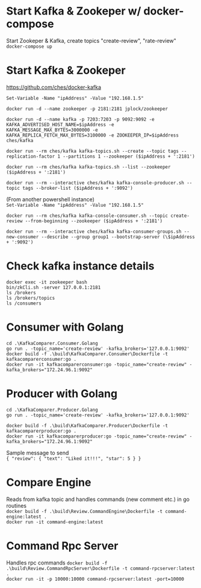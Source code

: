 # Start Kafka & Zookeper w/ docker-compose

Start Zookeper & Kafka, create topics "create-review", "rate-review"  
`docker-compose up`

# Start Kafka & Zookeper

https://github.com/ches/docker-kafka

`Set-Variable -Name "ipAddress" -Value "192.168.1.5"`

`docker run -d --name zookeeper -p 2181:2181 jplock/zookeeper`

`docker run -d --name kafka -p 7203:7203 -p 9092:9092 -e KAFKA_ADVERTISED_HOST_NAME=$ipAddress -e KAFKA_MESSAGE_MAX_BYTES=3000000 -e KAFKA_REPLICA_FETCH_MAX_BYTES=3100000 -e ZOOKEEPER_IP=$ipAddress ches/kafka`

`docker run --rm ches/kafka kafka-topics.sh --create --topic tags --replication-factor 1 --partitions 1 --zookeeper ($ipAddress + ':2181')`

`docker run --rm ches/kafka kafka-topics.sh --list --zookeeper ($ipAddress + ':2181')`

`docker run --rm --interactive ches/kafka kafka-console-producer.sh --topic tags --broker-list ($ipAddress + ':9092')`

(From another powershell instance)  
`Set-Variable -Name "ipAddress" -Value "192.168.1.5"`

`docker run --rm ches/kafka kafka-console-consumer.sh --topic create-review --from-beginning --zookeeper ($ipAddress + ':2181')`

`docker run --rm --interactive ches/kafka kafka-consumer-groups.sh --new-consumer --describe --group group1 --bootstrap-server (\$ipAddress + ':9092')`

# Check kafka instance details

`docker exec -it zookeeper bash`  
`bin/zkCli.sh -server 127.0.0.1:2181`  
`ls /brokers`  
`ls /brokers/topics`  
`ls /consumers`

# Consumer with Golang

`cd .\KafkaComparer.Consumer.Golang`  
`go run . -topic_name='create-review' -kafka_brokers='127.0.0.1:9092'`  
`docker build -f .\build\KafkaComparer.Consumer\Dockerfile -t kafkacomparerconsumer:go .`  
`docker run -it kafkacomparerconsumer:go -topic_name="create-review" -kafka_brokers="172.24.96.1:9092"`

# Producer with Golang

`cd .\KafkaComparer.Producer.Golang`  
`go run . -topic_name='create-review' -kafka_brokers='127.0.0.1:9092'`

`docker build -f .\build\KafkaComparer.Producer\Dockerfile -t kafkacomparerproducer:go .`  
`docker run -it kafkacomparerproducer:go -topic_name="create-review" -kafka_brokers="172.24.96.1:9092"`

Sample message to send  
`{ "review": { "text": "Liked it!!!", "star": 5 } }`

# Compare Engine

Reads from kafka topic and handles commands (new comment etc.) in go routines  
`docker build -f .\build\Review.CommandEngine\Dockerfile -t command-engine:latest .`  
`docker run -it command-engine:latest`

# Command Rpc Server

Handles rpc commands
`docker build -f .\build\Review.CommandRpcServer\Dockerfile -t command-rpcserver:latest .`  
`docker run -it -p 10000:10000 command-rpcserver:latest -port=10000`
